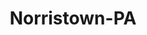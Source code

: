 ---
title: Norristown-PA
slug: norristown-pa
f_state:
- cms/state/pennsylvania.md
f_locations:
- cms/payday-loan/cash-a-check-plus-6415.md
- cms/payday-loan/cash-a-check-plus-6416.md
- cms/payday-loan/cash-today-inc-8806.md
- cms/payday-loan/cpc-systems-corporation-15455.md
- cms/payday-loan/currency-one-15586.md
- cms/payday-loan/currency-one-inc-15588.md
- cms/payday-loan/expess-check-cashing-16881.md
- cms/payday-loan/express-check-cashing-17133.md
- cms/payday-loan/marshall-street-mailroom-che-20689.md
- cms/payday-loan/marshall-street-mailroom-check-cashing-inc-20690.md
- cms/payday-loan/norristown-loan-inc-23063.md
- cms/payday-loan/one-stop-pawn-shop-23289.md
- cms/payday-loan/p-t-check-cashing-23387.md
- cms/payday-loan/west-end-exchange-incorporated-28699.md
updated-on: '2024-05-30T13:41:28.615Z'
created-on: '2024-05-30T13:41:28.615Z'
published-on: '2024-05-30T13:54:32.469Z'
f_city: Norristown
layout: '[city].html'
tags: city
---